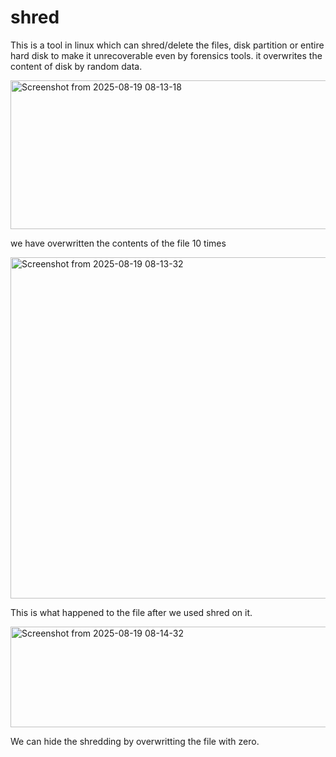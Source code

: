 # shred

This is a tool in linux which can shred/delete the files, disk partition or entire hard disk to make it unrecoverable even by forensics tools. it overwrites the content of disk by random data.

<img width="876" height="238" alt="Screenshot from 2025-08-19 08-13-18" src="https://github.com/user-attachments/assets/97fe7624-4ee6-4593-81e6-a01a31ba64f4" />

we have overwritten the contents of the file 10 times

<img width="903" height="546" alt="Screenshot from 2025-08-19 08-13-32" src="https://github.com/user-attachments/assets/dbeef975-3270-448f-b319-7da350723bcc" />

This is what happened to the file after we used shred on it.

<img width="904" height="161" alt="Screenshot from 2025-08-19 08-14-32" src="https://github.com/user-attachments/assets/81fe2a2b-0ff5-42bf-88e8-fe01f08e2e68" />

We can hide the shredding by overwritting the file with zero.
